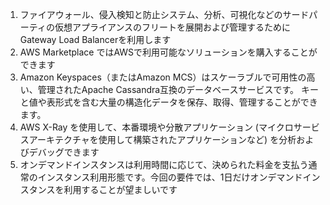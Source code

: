 1. ファイアウォール、侵入検知と防止システム、分析、可視化などのサードパーティの仮想アプライアンスのフリートを展開および管理するためにGateway Load Balancerを利用します
2. AWS Marketplace ではAWSで利用可能なソリューションを購入することができます
3. Amazon Keyspaces（またはAmazon MCS）はスケーラブルで可用性の高い、管理されたApache Cassandra互換のデータベースサービスです。 キーと値や表形式を含む大量の構造化データを保存、取得、管理することができます。
4. AWS X-Ray を使用して、本番環境や分散アプリケーション (マイクロサービスアーキテクチャを使用して構築されたアプリケーションなど) を分析およびデバッグできます
5. オンデマンドインスタンスは利用時間に応じて、決められた料金を支払う通常のインスタンス利用形態です。今回の要件では、1日だけオンデマンドインスタンスを利用することが望ましいです
